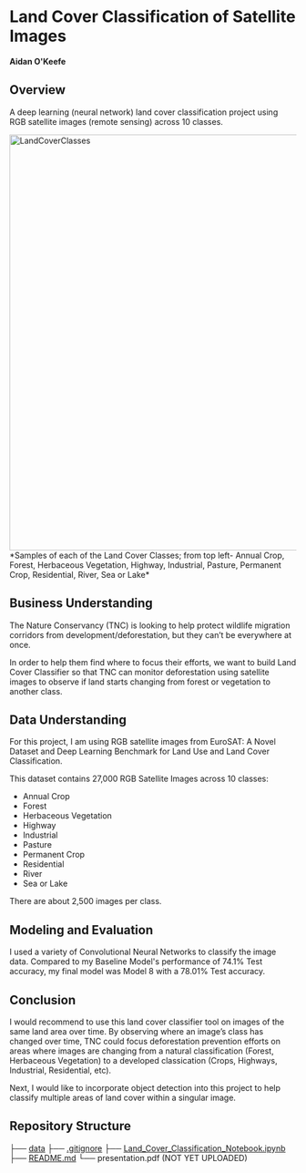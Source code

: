 # Land Cover Classification of Satellite Images
**Aidan O'Keefe**

## Overview
A deep learning (neural network) land cover classification project using RGB satellite images (remote sensing) across 10 classes.

<img width="730" alt="LandCoverClasses" src="https://user-images.githubusercontent.com/120589094/231884775-4add3081-b666-45d7-ac91-dd9b9c0cd501.png">
*Samples of each of the Land Cover Classes; from top left- Annual Crop, Forest, Herbaceous Vegetation, Highway, Industrial, Pasture, Permanent Crop, Residential, River, Sea or Lake*

## Business Understanding
The Nature Conservancy (TNC) is looking to help protect wildlife migration corridors from development/deforestation, but they can’t be everywhere at once.

In order to help them find where to focus their efforts, we want to build Land Cover Classifier so that TNC can monitor deforestation using satellite images to observe if land starts changing from forest or vegetation to another class.

## Data Understanding
For this project, I am using RGB satellite images from EuroSAT: A Novel Dataset and Deep Learning Benchmark for Land Use and Land Cover Classification.

This dataset contains 27,000 RGB Satellite Images across 10 classes:

- Annual Crop
- Forest
- Herbaceous Vegetation
- Highway
- Industrial
- Pasture
- Permanent Crop
- Residential
- River
- Sea or Lake

There are about 2,500 images per class.

## Modeling and Evaluation
I used a variety of Convolutional Neural Networks to classify the image data. Compared to my Baseline Model's performance of 74.1% Test accuracy, my final model was Model 8 with a 78.01% Test accuracy.

## Conclusion
I would recommend to use this land cover classifier tool on images of the same land area over time. By observing where an image’s class has changed over time, TNC could focus deforestation prevention efforts on areas where images are changing from a natural classification (Forest, Herbaceous Vegetation) to a developed classication (Crops, Highways, Industrial, Residential, etc).

Next, I would like to incorporate object detection into this project to help classify multiple areas of land cover within a singular image.

## Repository Structure

├── [data](https://github.com/aokdata/Land_Cover_Classification/tree/main/data)
├── [.gitignore](https://github.com/aokdata/Land_Cover_Classification/blob/main/.gitignore)
├── [Land_Cover_Classification_Notebook.ipynb](https://github.com/aokdata/Land_Cover_Classification/blob/main/Land_Cover_Classification_Notebook.ipynb)
├── [README.md](https://github.com/aokdata/Land_Cover_Classification)
└── presentation.pdf (NOT YET UPLOADED)

